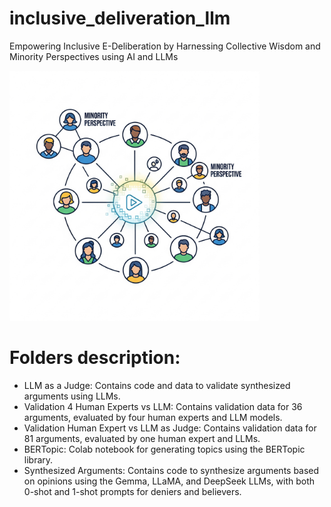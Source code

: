 # inclusive\_deliveration\_llm

Empowering Inclusive E-Deliberation by Harnessing Collective Wisdom and Minority Perspectives using AI and LLMs

<img src="Resource/Gemini_Generated_Image_rjqa53rjqa53rjqa (2).png" alt="Harnessing collective, wisdom and minority perspectives" width="400">



# Folders description:

* LLM as a Judge: Contains code and data to validate synthesized arguments using LLMs.
* Validation 4 Human Experts vs LLM: Contains validation data for 36 arguments, evaluated by four human experts and LLM models.
* Validation  Human Expert vs LLM as Judge: Contains validation data for 81 arguments, evaluated by one human expert and LLMs.
* BERTopic: Colab notebook for generating  topics using the BERTopic library.
* Synthesized Arguments: Contains code to synthesize arguments based on opinions using the Gemma, LLaMA, and DeepSeek LLMs, with both 0-shot and 1-shot prompts for deniers and believers.

